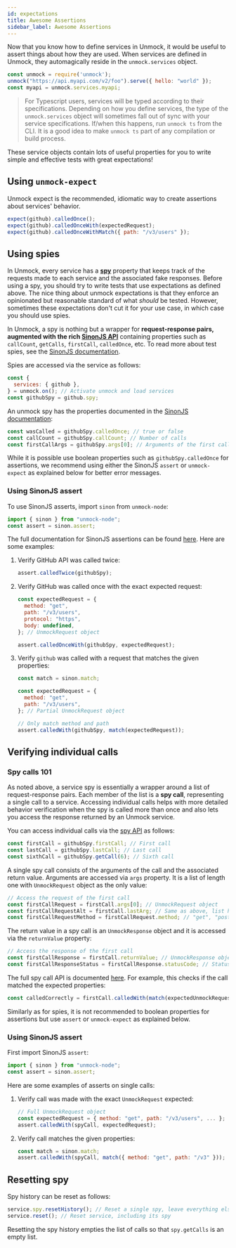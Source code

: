 ```yaml
---
id: expectations
title: Awesome Assertions
sidebar_label: Awesome Assertions
---
```


Now that you know how to define services in Unmock, it would be useful to assert things about how they are used. When services are defined in Unmock, they automagically reside in the `unmock.services` object.

```javascript
const unmock = require('unmock');
unmock("https://api.myapi.com/v2/foo").serve({ hello: "world" });
const myapi = unmock.services.myapi;
```

> For Typescript users, services will be typed according to their specifications. Depending on how you define services, the type of the `unmock.services` object will sometimes fall out of sync with your service specifications. If/when this happens, run `unmock ts` from the CLI. It is a good idea to make `unmock ts` part of any compilation or build process.

These service objects contain lots of useful properties for you to write simple and effective tests with great expectations!

## Using `unmock-expect`

Unmock expect is the recommended, idiomatic way to create assertions about services' behavior.

```js
expect(github).calledOnce();
expect(github).calledOnceWith(expectedRequest);
expect(github).calledOnceWithMatch({ path: "/v3/users" });
```

## Using spies

In Unmock, every service has a [**spy**](https://en.wikipedia.org/wiki/Spy_vs._Spy) property that keeps track of the requests made to each service and the associated fake responses. Before using a spy, you should try to write tests that use expectations as defined above. The nice thing about unmock expectations is that they enforce an opinionated but reasonable standard of what *should* be tested. However, sometimes these expectations don't cut it for your use case, in which case you should use spies.

In Unmock, a spy is nothing but a wrapper for **request-response pairs, augmented with the rich [SinonJS API](https://sinonjs.org/releases/v7.4.1/spies/)** containing properties such as `callCount`, `getCalls`, `firstCall`, `calledOnce`, etc. To read more about test spies, see the [SinonJS documentation](https://sinonjs.org/releases/v7.4.1/spies/).

Spies are accessed via the service as follows:

```js
const {
  services: { github },
} = unmock.on(); // Activate unmock and load services
const githubSpy = github.spy;
```

An unmock spy has the properties documented in the [SinonJS documentation](https://sinonjs.org/releases/v7.4.1/spies/):

```js
const wasCalled = githubSpy.calledOnce; // true or false
const callCount = githubSpy.callCount; // Number of calls
const firstCallArgs = githubSpy.args[0]; // Arguments of the first call.
```

While it is possible use boolean properties such as `githubSpy.calledOnce` for assertions, we recommend using either the SinonJS `assert` or `unmock-expect` as explained below for better error messages.

### Using SinonJS assert

To use SinonJS asserts, import `sinon` from `unmock-node`:

```js
import { sinon } from "unmock-node";
const assert = sinon.assert;
```

The full documentation for SinonJS assertions can be found [here](https://sinonjs.org/releases/v7.4.1/assertions/). Here are some examples:

1. Verify GitHub API was called twice:

   ```js
   assert.calledTwice(githubSpy);
   ```

1. Verify GitHub was called once with the exact expected request:

   ```js
   const expectedRequest = {
     method: "get",
     path: "/v3/users",
     protocol: "https",
     body: undefined,
   }; // UnmockRequest object

   assert.calledOnceWith(githubSpy, expectedRequest);
   ```

1. Verify `github` was called with a request that matches the given properties:

   ```js
   const match = sinon.match;

   const expectedRequest = {
     method: "get",
     path: "/v3/users",
   }; // Partial UnmockRequest object

   // Only match method and path
   assert.calledWith(githubSpy, match(expectedRequest));
   ```


## Verifying individual calls

### Spy calls 101

As noted above, a service spy is essentially a wrapper around a list of request-response pairs. Each member of the list is a **spy call**, representing a single call to a service. Accessing individual calls helps with more detailed behavior verification when the spy is called more than once and also lets you access the response returned by an Unmock service.

You can access individual calls via the [spy API](https://sinonjs.org/releases/v7.4.1/spies/) as follows:

```js
const firstCall = githubSpy.firstCall; // First call
const lastCall = githubSpy.lastCall; // Last call
const sixthCall = githubSpy.getCall(6); // Sixth call
```

A single spy call consists of the arguments of the call and the associated return value. Arguments are accessed via `args` property. It is a list of length one with `UnmockRequest` object as the only value:

```js
// Access the request of the first call
const firstCallRequest = firstCall.args[0]; // UnmockRequest object
const firstCallRequestAlt = firstCall.lastArg; // Same as above, list has one value
const firstCallRequestMethod = firstCallRequest.method; // "get", "post", "put", etc.
```

The return value in a spy call is an `UnmockResponse` object and it is accessed via the `returnValue` property:

```js
// Access the response of the first call
const firstCallResponse = firstCall.returnValue; // UnmockResponse object
const firstCallResponseStatus = firstCallResponse.statusCode; // Status code
```

The full spy call API is documented [here](https://sinonjs.org/releases/v7.4.1/spy-call/). For example, this checks if the call matched the expected properties:

```js
const calledCorrectly = firstCall.calledWith(match(expectedUnmockRequest)); // true or false
```

Similarly as for spies, it is not recommended to boolean properties for assertions but use `assert` or `unmock-expect` as explained below.

### Using SinonJS assert

First import SinonJS `assert`:

```js
import { sinon } from "unmock-node";
const assert = sinon.assert;
```

Here are some examples of asserts on single calls:

1. Verify call was made with the exact `UnmockRequest` expected:

   ```js
   // Full UnmockRequest object
   const expectedRequest = { method: "get", path: "/v3/users", ... };
   assert.calledWith(spyCall, expectedRequest);
   ```

1. Verify call matches the given properties:

   ```js
   const match = sinon.match;
   assert.calledWith(spyCall, match({ method: "get", path: "/v3" }));
   ```

## Resetting spy

Spy history can be reset as follows:

```js
service.spy.resetHistory(); // Reset a single spy, leave everything else intact
service.reset(); // Reset service, including its spy
```

Resetting the spy history empties the list of calls so that `spy.getCalls` is an empty list.
